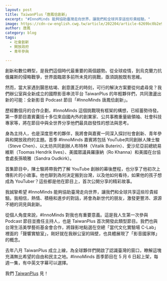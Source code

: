 ```yaml
---
layout: post
title: TaiwanPlus「唐鳳佮創新」
excerpt: "#InnoMinds 能夠協助臺灣走向世界，讓我們和全球共享這些珍貴經驗。"
image: https://cdn-cw-english.cwg.tw/article/202204/article-6269bc0b2e98b.jpg
author: 唐鳳
category: blog
tags:
  - 社會創新
  - 開放政府
  - 青年參與

---
```


創新和數位轉型，是我們這個時代最重要的兩個趨勢。從全球疫情，到烏克蘭力抗俄羅斯的侵略戰爭，世界面臨眾多前所未見的挑戰，亟須跳脫既有思維。
 
然而，當大家遇到腸思枯竭、創意匱乏的時刻，可行的解決方案要從何處尋覓？我們辦公室與全新成立的國際影音串流平台 TaiwanPlus 的年輕夥伴們，共同激盪出新的可能：全新影音 Podcast 節目「#InnoMinds 唐鳳佮創新」。
 
歷經數個月的合作企劃，#InnoMinds 這個挑戰現有框架的構想，已經蓄勢待發。第一季節目嘉賓囊括十多位來自國內外的創業家、公共事務重量級領袖、社會科技專家等，將在節目中與全世界分享他們最具啟發性的想法與思考。
 
身為主持人，也是深度思考的夥伴，我將會與嘉賓一同深入探討社會創新、青年參與和開放政府的主題。首季 #InnoMinds 嘉賓將包括 YouTube共同創辦人陳士駿（Steve Chen）、以太坊共同創辦人布特林（Vitalik Buterin）、愛沙尼亞前總統易維斯（Toomas Hendrik Ilves）、美國眾議員羅康納（Ro Khanna）和美國在台協會處長孫曉雅（Sandra Oudkirk）。
 
首集節目中，陳士駿將帶我們了解 YouTube 創辦的幕後歷程，也分享了他初次上傳影片的小故事。他也聊到為何決定搬到台灣，以及他如何看待，如果他的孩子想成為 YouTuber？這些都是他在節目上，首次公開分享的精彩故事。
 
我誠摯希望 #InnoMinds 能夠協助臺灣走向世界，讓我們和全球共享這些珍貴經驗。我相信，熱情、積極和進步的對話，將會為新世代的朋友，激發更豐沛、源源不絕的洞見與創新。
 
從個人角度來說，#InnoMinds 對我也有重要意義。這是我人生第一次參與 Podcast 節目並擔任主持人，也是 TaiwanPlus 首次開發此類型節目。我們也與台灣生活美學藝術基金會合作，將錄影地點選在空總「當代文化實驗場 C-Lab」裡面的「聲響實驗室」，剛好就在我辦公室的隔壁，也具體展現了「影音國家隊」的概念。
 
去年八月 TaiwanPlus 成立上線，為全球夥伴們開啟了認識臺灣的窗口，瞭解這塊充滿無比希望的自由和民主之地。#InnoMinds 首季節目在 5 月 6 日起上架，每週一集，有中英文字幕可以選擇。

我們 [TaiwanPlus](https://www.taiwanplus.com/) 見！
